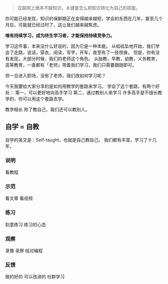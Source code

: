 >互联网上根本不缺知识，关键是怎么把知识转化为自己的技能。

你可能已经发现，知识的保鲜期正在变得越来越短，学会的东西在几年，甚至几个月后，可能就已经过时了，这让我们越来越焦虑。

**唯有持续学习，成为终生学习者，才能保持持续竞争力。**

学习这件事，本来没什么好说的，因为它是一种本能。
从呱呱坠地开始，我们学会了走路，说话，穿衣，阅读，写字，开车，直至有了一技傍身。
但是，你有没有发现，大部分时候，我们的老师这个角色。
从胎教，早教，幼教，义务教育，高等教育，一直都有「老师」带着我们学习，我们只需要跟随即可。

但一旦进入职场，没有了老师，我们改如何学习呢？

今天我要给大家分享的是如何用教学的套路来学习。
学会了这个套路，有两个好处：
第一，可以更好地向高手学习
第二，通过教别人来学习
许多高手是不擅长教学的，你可以用这个套路去学。

教学相长
除了教自己，我们还可以教别人。

## 自学 = 自教
自学的英文是：Self-taught，也就是自己教自己。
我们都有丰富，学习了十几年，

### 说明
看教程

### 示范
看文章
看视频

### 练习
刻意练习
练习的心态

### 观察
录像
录屏
结对编程

### 反馈
做的好的
可以改进的
社群学习